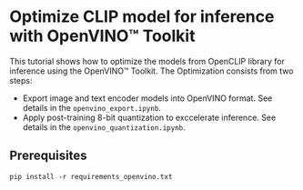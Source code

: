 # Optimize CLIP model for inference with OpenVINO™ Toolkit
This tutorial shows how to optimize the models from OpenCLIP library for inference using the OpenVINO™ Toolkit.
The Optimization consists from two steps:
* Export image and text encoder models into OpenVINO format. See details in the `openvino_export.ipynb`.
* Apply post-training 8-bit quantization to exccelerate inference. See details in the `openvino_quantization.ipynb`.

## Prerequisites
```
pip install -r requirements_openvino.txt
```